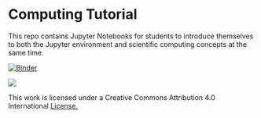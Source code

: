 # Computing Tutorial

This repo contains Jupyter Notebooks for students to introduce
themselves to both the Jupyter environment and scientific computing
concepts at the same time.

[![Binder](http://mybinder.org/badge.svg)](http://mybinder.org/repo/dsoto/computing-tutorial)

![](https://i.creativecommons.org/l/by/4.0/88x31.png)

This work is licensed under a Creative Commons Attribution 4.0 International
[License.](http://creativecommons.org/licenses/by/4.0/)


